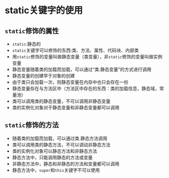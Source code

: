 # static关键字的使用

## `static`修饰的属性

- `static`:静态的
- `static`关键字可以修饰的东西:类、方法、属性、代码块、内部类
- 用`static`修饰的变量叫做静态变量（类变量），非`static`修饰的变量叫做实例变量
- 静态变量随着类的加载而加载，可以通过“类.静态变量”的方式进行调用
- 静态变量的创建早于对象的创建
- 由于类只会加载一次，则静态变量在内存中也只会存在一份
- 静态变量存在与方法区中（方法区中存在的东西：类的加载信息，静态域，常量池）
- 类可以调用类的静态变量，不可以调用非静态变量
- 类的实例化对象对于静态变量和非静态变量都可以调用

## `static`修饰的方法

- 随着类的加载而加载，可以通过类.静态方法调用
- 类可以调用类的静态方法，不可以调动非静态方法
- 类的实例化对象可以静态方法和非静态方法
- 静态方法中，只能调用静态的方法或变量
- 非静态方法中，静态和非静态的方法和变量都可以调用
- 静态方法中，`super`和`this`关键字不可以使用